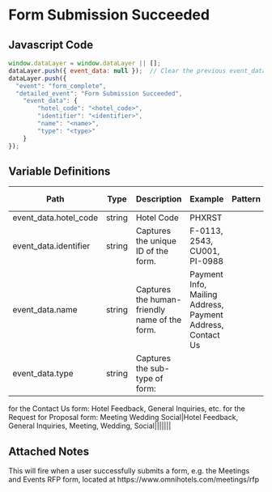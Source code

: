 # Form Submission Succeeded

### 

## Javascript Code
```js
window.dataLayer = window.dataLayer || [];
dataLayer.push({ event_data: null });  // Clear the previous event_data object.
dataLayer.push({
  "event": "form_complete",
  "detailed_event": "Form Submission Succeeded",
    "event_data": {
        "hotel_code": "<hotel_code>",
        "identifier": "<identifier>",
        "name": "<name>",
        "type": "<type>"
    }
});
```

## Variable Definitions

|Path|Type|Description|Example|Pattern|Min Length|Max Length|Minimum|Maximum|Multiple Of|
| --- | --- | --- | --- | --- | --- | --- | --- | --- | --- |
|event_data.hotel_code|string|Hotel Code|PHXRST|||||||
|event_data.identifier|string|Captures the unique ID of the form.|F-0113, 2543, CU001, PI-0988|||||||
|event_data.name|string|Captures the human-friendly name of the form.|Payment Info, Mailing Address, Payment Address, Contact Us|||||||
|event_data.type|string|Captures the sub-type of form:
for the Contact Us form: Hotel Feedback, General Inquiries, etc.
for the Request for Proposal form: Meeting Wedding Social|Hotel Feedback, General Inquiries, Meeting, Wedding, Social|||||||

## Attached Notes

<p>This will fire when a user successfully submits a form, e.g. the Meetings and Events RFP form, located at https://www.omnihotels.com/meetings/rfp</p>
